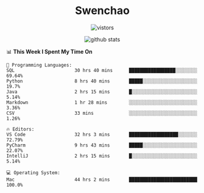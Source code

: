 <h1 align="center">Swenchao</h3>

<p align="center">
  <img src="https://visitor-badge.glitch.me/badge?page_id=Swenchao" alt="vistors" />
</p>

<p align="center">
  <img src="https://github-readme-stats.vercel.app/api?username=Swenchao&count_private=true&show_icons=true&theme=vue-dark&hide_title=true" alt="github stats" />
</p>

<!--START_SECTION:waka-->
📊 **This Week I Spent My Time On** 

```text
💬 Programming Languages: 
SQL                      30 hrs 40 mins      █████████████████░░░░░░░░   69.64% 
Python                   8 hrs 40 mins       █████░░░░░░░░░░░░░░░░░░░░   19.7% 
Java                     2 hrs 15 mins       █░░░░░░░░░░░░░░░░░░░░░░░░   5.14% 
Markdown                 1 hr 28 mins        ░░░░░░░░░░░░░░░░░░░░░░░░░   3.36% 
CSV                      33 mins             ░░░░░░░░░░░░░░░░░░░░░░░░░   1.26%

🔥 Editors: 
VS Code                  32 hrs 3 mins       ██████████████████░░░░░░░   72.79% 
PyCharm                  9 hrs 43 mins       █████░░░░░░░░░░░░░░░░░░░░   22.07% 
IntelliJ                 2 hrs 15 mins       █░░░░░░░░░░░░░░░░░░░░░░░░   5.14%

💻 Operating System: 
Mac                      44 hrs 2 mins       █████████████████████████   100.0%

```


<!--END_SECTION:waka-->
